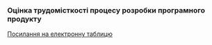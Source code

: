 ### Оцінка трудомісткості процесу розробки програмного продукту

[Посилання на електронну таблицю](https://drive.google.com/file/d/1iVQaVGHpYnYO2-OwQz4gqJCTVQ9kO7iv/view?usp=sharing)
